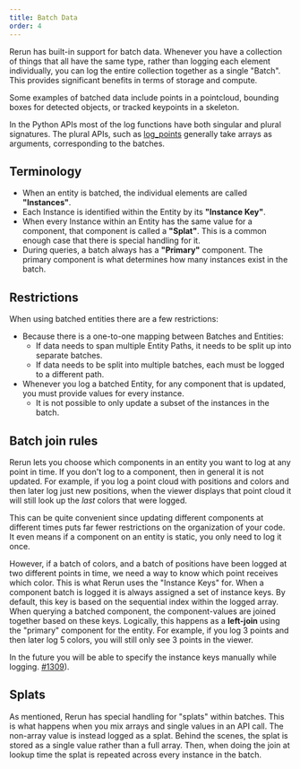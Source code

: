 ```yaml
---
title: Batch Data
order: 4
---
```


Rerun has built-in support for batch data. Whenever you have a collection of things that all have the same type, rather
than logging each element individually, you can log the entire collection together as a single "Batch". This provides
significant benefits in terms of storage and compute.

Some examples of batched data include points in a pointcloud, bounding boxes for detected objects, or tracked keypoints
in a skeleton.

In the Python APIs most of the log functions have both singular and plural signatures. The plural APIs, such as
[log_points](https://ref.rerun.io/docs/python/latest/common/spatial_primitives/#rerun.log_points) generally take
arrays as arguments, corresponding to the batches.

## Terminology
- When an entity is batched, the individual elements are called **"Instances"**.
- Each Instance is identified within the Entity by its **"Instance Key"**.
- When every Instance within an Entity has the same value for a component, that component is called a **"Splat"**. This
  is a common enough case that there is special handling for it.
- During queries, a batch always has a **"Primary"** component. The primary component is what determines
  how many instances exist in the batch.

## Restrictions

When using batched entities there are a few restrictions:
 - Because there is a one-to-one mapping between Batches and Entities:
    - If data needs to span multiple Entity Paths, it needs to be split up into separate batches.
    - If data needs to be split into multiple batches, each must be logged to a different path.
 - Whenever you log a batched Entity, for any component that is updated, you must provide values for
   every instance.
    - It is not possible to only update a subset of the instances in the batch.

## Batch join rules

Rerun lets you choose which components in an entity you want to log at any point in time. If you don't log to a
component, then in general it is not updated. For example, if you log a point cloud with positions and colors and then
later log just new positions, when the viewer displays that point cloud it will still look up the *last* colors that
were logged.

This can be quite convenient since updating different components at different times puts far fewer restrictions on the
organization of your code. It even means if a component on an entity is static, you only need to log it once.

However, if a batch of colors, and a batch of positions have been logged at two different points in time, we need a way
to know which point receives which color. This is what Rerun uses the "Instance Keys" for. When a component batch is
logged it is always assigned a set of instance keys. By default, this key is based on the sequential index within the
logged array.  When querying a batched component, the component-values are joined together based on these keys.
Logically, this happens as a **left-join** using the "primary" component for the entity. For example, if you log 3
points and then later log 5 colors, you will still only see 3 points in the viewer.

In the future you will be able to specify the instance keys manually while logging. [#1309](https://github.com/rerun-io/rerun/issues/1309)).

## Splats

As mentioned, Rerun has special handling for "splats" within batches.  This is what happens when you mix arrays and
single values in an API call. The non-array value is instead logged as a splat. Behind the scenes, the splat is stored
as a single value rather than a full array. Then, when doing the join at lookup time the splat is repeated across
every instance in the batch.




